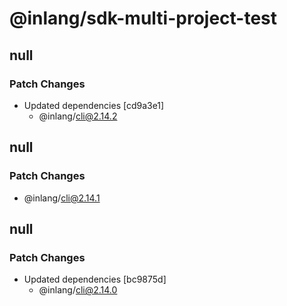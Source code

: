# @inlang/sdk-multi-project-test

## null

### Patch Changes

- Updated dependencies [cd9a3e1]
  - @inlang/cli@2.14.2

## null

### Patch Changes

- @inlang/cli@2.14.1

## null

### Patch Changes

- Updated dependencies [bc9875d]
  - @inlang/cli@2.14.0
